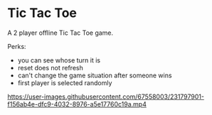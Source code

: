 # Tic Tac Toe

A 2 player offline Tic Tac Toe game.

Perks:
* you can see whose turn it is
* reset does not refresh
* can't change the game situation after someone wins
* first player is selected randomly

https://user-images.githubusercontent.com/67558003/231797901-f156ab4e-dfc9-4032-8976-a5e17760c19a.mp4

